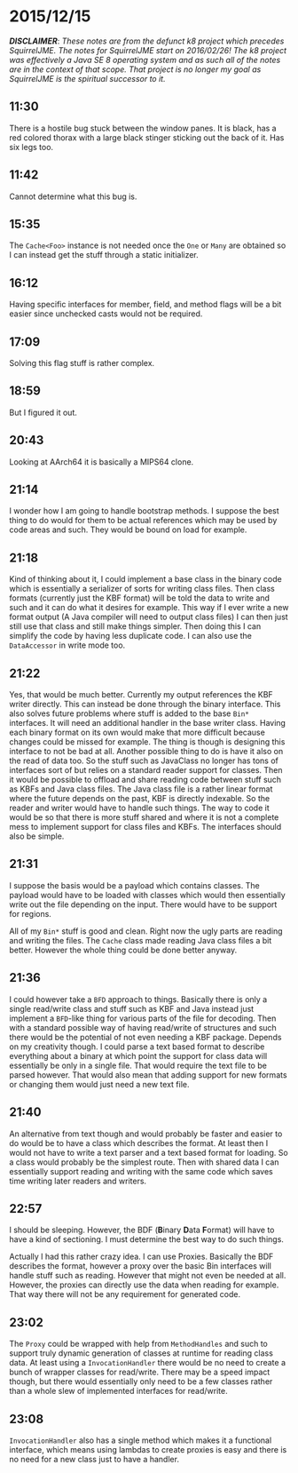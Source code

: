 # 2015/12/15

***DISCLAIMER***: _These notes are from the defunct k8 project which_
_precedes SquirrelJME. The notes for SquirrelJME start on 2016/02/26!_
_The k8 project was effectively a Java SE 8 operating system and as such_
_all of the notes are in the context of that scope. That project is no_
_longer my goal as SquirrelJME is the spiritual successor to it._

## 11:30

There is a hostile bug stuck between the window panes. It is black, has a
red colored thorax with a large black stinger sticking out the back of it. Has
six legs too.

## 11:42

Cannot determine what this bug is.

## 15:35

The `Cache<Foo>` instance is not needed once the `One` or `Many` are obtained
so I can instead get the stuff through a static initializer.

## 16:12

Having specific interfaces for member, field, and method flags will be a bit
easier since unchecked casts would not be required.

## 17:09

Solving this flag stuff is rather complex.

## 18:59

But I figured it out.

## 20:43

Looking at AArch64 it is basically a MIPS64 clone.

## 21:14

I wonder how I am going to handle bootstrap methods. I suppose the best thing
to do would for them to be actual references which may be used by code areas
and such. They would be bound on load for example.

## 21:18

Kind of thinking about it, I could implement a base class in the binary code
which is essentially a serializer of sorts for writing class files. Then
class formats (currently just the KBF format) will be told the data to write
and such and it can do what it desires for example. This way if I ever write a
new format output (A Java compiler will need to output class files) I can then
just still use that class and still make things simpler. Then doing this I can
simplify the code by having less duplicate code. I can also use the
`DataAccessor` in write mode too.

## 21:22

Yes, that would be much better. Currently my output references the KBF writer
directly. This can instead be done through the binary interface. This also
solves future problems where stuff is added to the base `Bin*` interfaces. It
will need an additional handler in the base writer class. Having each binary
format on its own would make that more difficult because changes could be
missed for example. The thing is though is designing this interface to not
be bad at all. Another possible thing to do is have it also on the read of
data too. So the stuff such as JavaClass no longer has tons of interfaces sort
of but relies on a standard reader support for classes. Then it would be
possible to offload and share reading code between stuff such as KBFs and
Java class files. The Java class file is a rather linear format where the
future depends on the past, KBF is directly indexable. So the reader and
writer would have to handle such things. The way to code it would be so that
there is more stuff shared and where it is not a complete mess to implement
support for class files and KBFs. The interfaces should also be simple.

## 21:31

I suppose the basis would be a payload which contains classes. The payload
would have to be loaded with classes which would then essentially write out
the file depending on the input. There would have to be support for regions.

All of my `Bin*` stuff is good and clean. Right now the ugly parts are reading
and writing the files. The `Cache` class made reading Java class files a bit
better. However the whole thing could be done better anyway.

## 21:36

I could however take a `BFD` approach to things. Basically there is only a
single read/write class and stuff such as KBF and Java instead just implement
a `BFD`-like thing for various parts of the file for decoding. Then with a
standard possible way of having read/write of structures and such there would
be the potential of not even needing a KBF package. Depends on my creativity
though. I could parse a text based format to describe everything about a binary
at which point the support for class data will essentially be only in a single
file. That would require the text file to be parsed however. That would also
mean that adding support for new formats or changing them would just need a new
text file.

## 21:40

An alternative from text though and would probably be faster and easier to do
would be to have a class which describes the format. At least then I would
not have to write a text parser and a text based format for loading. So a
class would probably be the simplest route. Then with shared data I can
essentially support reading and writing with the same code which saves time
writing later readers and writers.

## 22:57

I should be sleeping. However, the BDF (**B**inary **D**ata **F**ormat) will
have to have a kind of sectioning. I must determine the best way to do such
things.

Actually I had this rather crazy idea. I can use Proxies. Basically the BDF
describes the format, however a proxy over the basic Bin interfaces will handle
stuff such as reading. However that might not even be needed at all. However,
the proxies can directly use the data when reading for example. That way there
will not be any requirement for generated code.

## 23:02

The `Proxy` could be wrapped with help from `MethodHandles` and such to support
truly dynamic generation of classes at runtime for reading class data. At least
using a `InvocationHandler` there would be no need to create a bunch of wrapper
classes for read/write. There may be a speed impact though, but there would
essentially only need to be a few classes rather than a whole slew of
implemented interfaces for read/write.

## 23:08

`InvocationHandler` also has a single method which makes it a functional
interface, which means using lambdas to create proxies is easy and there is
no need for a new class just to have a handler.

